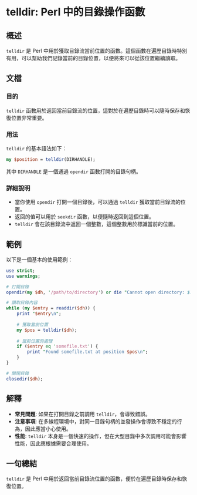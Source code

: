 <!--
Meta Description: # telldir: Perl 中的目錄操作函數 ## 概述 `telldir` 是 Perl 中用於獲取目錄流當前位置的函數。這個函數在遍歷目錄時特別有用，可以幫助我們記錄當前的目錄位置，以便將來可以從該位置繼續讀取。 ## 文檔 ### 目的 `telldir` 函數用於返回當前目錄流的位置，這...
Meta Keywords: telldir, perl, opendir, entry, position
-->

# telldir: Perl 中的目錄操作函數

## 概述
`telldir` 是 Perl 中用於獲取目錄流當前位置的函數。這個函數在遍歷目錄時特別有用，可以幫助我們記錄當前的目錄位置，以便將來可以從該位置繼續讀取。

## 文檔
### 目的
`telldir` 函數用於返回當前目錄流的位置，這對於在遍歷目錄時可以隨時保存和恢復位置非常重要。

### 用法
`telldir` 的基本語法如下：

```perl
my $position = telldir(DIRHANDLE);
```

其中 `DIRHANDLE` 是一個通過 `opendir` 函數打開的目錄句柄。

### 詳細說明
- 當你使用 `opendir` 打開一個目錄後，可以通過 `telldir` 獲取當前目錄流的位置。
- 返回的值可以用於 `seekdir` 函數，以便隨時返回到這個位置。
- `telldir` 會在該目錄流中返回一個整數，這個整數用於標識當前的位置。

## 範例
以下是一個基本的使用範例：

```perl
use strict;
use warnings;

# 打開目錄
opendir(my $dh, '/path/to/directory') or die "Cannot open directory: $!";

# 讀取目錄內容
while (my $entry = readdir($dh)) {
    print "$entry\n";
    
    # 獲取當前位置
    my $pos = telldir($dh);
    
    # 當前位置的處理
    if ($entry eq 'somefile.txt') {
        print "Found somefile.txt at position $pos\n";
    }
}

# 關閉目錄
closedir($dh);
```

## 解釋
- **常見問題**: 如果在打開目錄之前調用 `telldir`，會導致錯誤。
- **注意事項**: 在多線程環境中，對同一目錄句柄的並發操作會導致不穩定的行為，因此應當小心使用。
- **性能**: `telldir` 本身是一個快速的操作，但在大型目錄中多次調用可能會影響性能，因此應根據需要合理使用。

## 一句總結
`telldir` 是 Perl 中用於返回當前目錄流位置的函數，便於在遍歷目錄時保存和恢復位置。